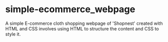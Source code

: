# simple-ecommerce_webpage
A simple E-commerce cloth shopping webpage of 'Shopnest' created with HTML and CSS involves using HTML to structure the content and CSS to style it.
